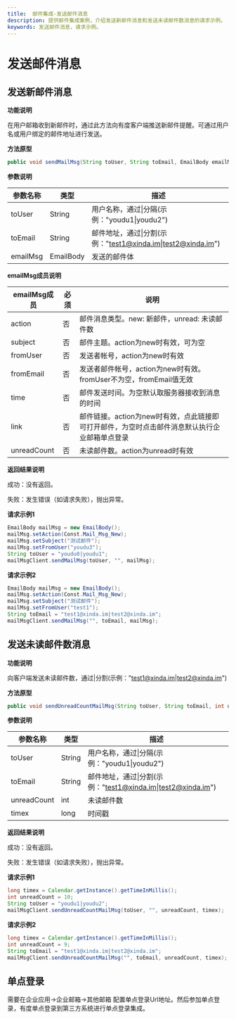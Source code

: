 ```yaml
---
title:  邮件集成-发送邮件消息
description: 提供邮件集成案例，介绍发送新邮件消息和发送未读邮件数消息的请求示例。
keywords: 发送邮件消息，请求示例。
---
```


# 发送邮件消息

## 发送新邮件消息

**功能说明**

在用户邮箱收到新邮件时，通过此方法向有度客户端推送新邮件提醒。可通过用户名或用户绑定的邮件地址进行发送。

**方法原型**

```java
public void sendMailMsg(String toUser, String toEmail, EmailBody emailMsg) throws ParamParserException, HttpRequestException, AESCryptoException;
```

**参数说明**

| 参数名称 | 类型      | 描述                                                         |
| -------- | --------- | ------------------------------------------------------------ |
| toUser   | String    | 用户名称，通过\|分隔(示例："youdu1\|youdu2")                 |
| toEmail  | String    | 邮件地址，通过\|分割(示例："test1@xinda.im\|test2@xinda.im") |
| emailMsg | EmailBody | 发送的邮件体                                                 |

**emailMsg成员说明**

| emailMsg成员 | 必须 | 说明                                                         |
| ------------ | ---- | ------------------------------------------------------------ |
| action       | 否   | 邮件消息类型。new: 新邮件，unread: 未读邮件数                |
| subject      | 否   | 邮件主题。action为new时有效，可为空                          |
| fromUser     | 否   | 发送者帐号，action为new时有效                                |
| fromEmail    | 否   | 发送者邮件帐号，action为new时有效。fromUser不为空，fromEmail值无效 |
| time         | 否   | 邮件发送时间。为空默认取服务器接收到消息的时间               |
| link         | 否   | 邮件链接。action为new时有效，点此链接即可打开邮件，为空时点击邮件消息默认执行企业邮箱单点登录 |
| unreadCount  | 否   | 未读邮件数。action为unread时有效                             |

**返回结果说明**

成功：没有返回。

失败：发生错误（如请求失败），抛出异常。

**请求示例1**

```java
EmailBody mailMsg = new EmailBody();
mailMsg.setAction(Const.Mail_Msg_New);
mailMsg.setSubject("测试邮件");
mailMsg.setFromUser("youdu3");
String toUser = "youdu0|youdu1";
mailMsgClient.sendMailMsg(toUser, "", mailMsg);
```

**请求示例2**

```java
EmailBody mailMsg = new EmailBody();
mailMsg.setAction(Const.Mail_Msg_New);
mailMsg.setSubject("测试邮件");
mailMsg.setFromUser("test1");
String toEmail = "test1@xinda.im|test2@xinda.im";
mailMsgClient.sendMailMsg("", toEmail, mailMsg);
```

## 发送未读邮件数消息

**功能说明**

向客户端发送未读邮件数，通过|分割(示例："test1@xinda.im|test2@xinda.im")

**方法原型**

```java
public void sendUnreadCountMailMsg(String toUser, String toEmail, int unreadCount, long timex) throws ParamParserException, HttpRequestException, AESCryptoException;
```

**参数说明**

| 参数名称    | 类型   | 描述                                                         |
| ----------- | ------ | ------------------------------------------------------------ |
| toUser      | String | 用户名称，通过\|分隔(示例："youdu1\|youdu2")                 |
| toEmail     | String | 邮件地址，通过\|分割(示例："test1@xinda.im\|test2@xinda.im") |
| unreadCount | int    | 未读邮件数                                                   |
| timex       | long   | 时间戳                                                       |

**返回结果说明**

成功：没有返回。

失败：发生错误（如请求失败），抛出异常。

**请求示例1**

```java
long timex = Calendar.getInstance().getTimeInMillis();
int unreadCount = 10;
String toUser = "youdu1|youdu2";
mailMsgClient.sendUnreadCountMailMsg(toUser, "", unreadCount, timex);
```

**请求示例2**

```java
long timex = Calendar.getInstance().getTimeInMillis();
int unreadCount = 9;
String toEmail = "test1@xinda.im|test2@xinda.im";
mailMsgClient.sendUnreadCountMailMsg("", toEmail, unreadCount, timex);
```

## 单点登录

需要在企业应用->企业邮箱->其他邮箱 配置单点登录Url地址。然后参加单点登录，有度单点登录到第三方系统进行单点登录集成。